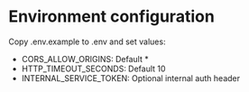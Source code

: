 # Environment configuration

Copy .env.example to .env and set values:
- CORS_ALLOW_ORIGINS: Default *
- HTTP_TIMEOUT_SECONDS: Default 10
- INTERNAL_SERVICE_TOKEN: Optional internal auth header

